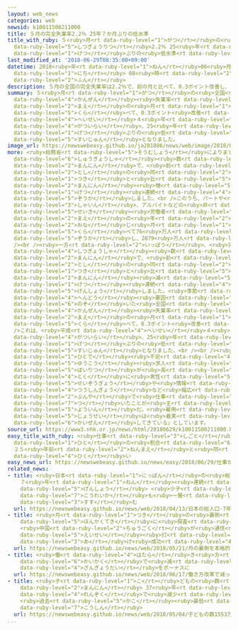 ```yaml
---
layout: web_news
categories: web
newsid: k10011500211000
title: ５月の完全失業率2.2％ 25年７か月ぶりの低水準
title_with_ruby: ５<ruby>月<rt data-ruby-level="1">がつ</rt></ruby>の<ruby>完全<rt data-ruby-level="4">かんぜん</rt></ruby><ruby>失業率<rt
  data-ruby-level="5">しつぎょうりつ</rt></ruby>2.2％ 25<ruby>年<rt data-ruby-level="1">ねん</rt></ruby>７か<ruby>月<rt
  data-ruby-level="1">げつ</rt></ruby>ぶりの<ruby>低水準<rt data-ruby-level="5">ていすいじゅん</rt></ruby>
last_modified_at: '2018-06-29T08:35:00+09:00'
datetime: 2018<ruby>年<rt data-ruby-level="1">ねん</rt></ruby>06<ruby>月<rt data-ruby-level="1">がつ</rt></ruby>29<ruby>日<rt
  data-ruby-level="1">にち</rt></ruby> 08<ruby>時<rt data-ruby-level="2">じ</rt></ruby>35<ruby>分<rt
  data-ruby-level="2">ふん</rt></ruby>
description: ５月の全国の完全失業率は2.2％で、前の月と比べて、0.3ポイント改善し、平成４年10月以来、25年７か月ぶりの低い水準となりました。
summary: ５<ruby>月<rt data-ruby-level="1">がつ</rt></ruby>の<ruby>全国<rt data-ruby-level="3">ぜんこく</rt></ruby>の<ruby>完全<rt
  data-ruby-level="4">かんぜん</rt></ruby><ruby>失業率<rt data-ruby-level="5">しつぎょうりつ</rt></ruby>は2.2％で、<ruby>前<rt
  data-ruby-level="2">まえ</rt></ruby>の<ruby>月<rt data-ruby-level="1">つき</rt></ruby>と<ruby>比<rt
  data-ruby-level="5">くら</rt></ruby>べて、0.3ポイント<ruby>改善<rt data-ruby-level="6">かいぜん</rt></ruby>し、<ruby>平成<rt
  data-ruby-level="4">へいせい</rt></ruby>４<ruby>年<rt data-ruby-level="1">ねん</rt></ruby>10<ruby>月以来<rt
  data-ruby-level="4">がついらい</rt></ruby>、25<ruby>年<rt data-ruby-level="1">ねん</rt></ruby>７か<ruby>月<rt
  data-ruby-level="1">げつ</rt></ruby>ぶりの<ruby>低<rt data-ruby-level="4">ひく</rt></ruby>い<ruby>水準<rt
  data-ruby-level="5">すいじゅん</rt></ruby>となりました。
image_url: https://newswebeasy.github.io/ja201806/news/web/image/2018/06/29/K10011500211_1806290902_1806290906_01_02.jpg
more: <ruby>総務省<rt data-ruby-level="5">そうむしょう</rt></ruby>によりますと、<ruby>先月<rt data-ruby-level="1">せんげつ</rt></ruby>の<ruby>就業者<rt
  data-ruby-level="6">しゅうぎょうしゃ</rt></ruby><ruby>数<rt data-ruby-level="2">すう</rt></ruby>は6698<ruby>万人<rt
  data-ruby-level="2">まんにん</rt></ruby>で、<ruby>前<rt data-ruby-level="2">まえ</rt></ruby>の<ruby>年<rt
  data-ruby-level="2">とし</rt></ruby>の<ruby>同<rt data-ruby-level="2">おな</rt></ruby>じ<ruby>月<rt
  data-ruby-level="1">つき</rt></ruby>と<ruby>比<rt data-ruby-level="5">くら</rt></ruby>べて151<ruby>万人<rt
  data-ruby-level="2">まんにん</rt></ruby><ruby>増<rt data-ruby-level="5">ふ</rt></ruby>え、65か<ruby>月<rt
  data-ruby-level="1">げつ</rt></ruby><ruby>連続<rt data-ruby-level="4">れんぞく</rt></ruby>で<ruby>増加<rt
  data-ruby-level="5">ぞうか</rt></ruby>しました。<br />このうち、パートや<ruby>派遣<rt data-ruby-level="7">はけん</rt></ruby><ruby>社員<rt
  data-ruby-level="3">しゃいん</rt></ruby>、アルバイトなどの<ruby>非<rt data-ruby-level="5">ひ</rt></ruby><ruby>正規<rt
  data-ruby-level="5">せいき</rt></ruby><ruby>労働者<rt data-ruby-level="4">ろうどうしゃ</rt></ruby>は、<ruby>前<rt
  data-ruby-level="2">まえ</rt></ruby>の<ruby>年<rt data-ruby-level="2">とし</rt></ruby>の<ruby>同<rt
  data-ruby-level="2">おな</rt></ruby>じ<ruby>月<rt data-ruby-level="1">つき</rt></ruby>と<ruby>比<rt
  data-ruby-level="5">くら</rt></ruby>べて76<ruby>万人<rt data-ruby-level="2">まんにん</rt></ruby><ruby>増加<rt
  data-ruby-level="5">ぞうか</rt></ruby>し、2079<ruby>万人<rt data-ruby-level="2">まんにん</rt></ruby>でした。<br
  /><br /><ruby>一方<rt data-ruby-level="2">いっぽう</rt></ruby>、<ruby>完全<rt data-ruby-level="4">かんぜん</rt></ruby><ruby>失業者<rt
  data-ruby-level="4">しつぎょうしゃ</rt></ruby><ruby>数<rt data-ruby-level="2">すう</rt></ruby>は158<ruby>万人<rt
  data-ruby-level="2">まんにん</rt></ruby>で、<ruby>前<rt data-ruby-level="2">まえ</rt></ruby>の<ruby>年<rt
  data-ruby-level="2">とし</rt></ruby>の<ruby>同<rt data-ruby-level="2">おな</rt></ruby>じ<ruby>月<rt
  data-ruby-level="1">つき</rt></ruby>と<ruby>比<rt data-ruby-level="5">くら</rt></ruby>べて52<ruby>万人<rt
  data-ruby-level="2">まんにん</rt></ruby><ruby>減<rt data-ruby-level="5">へ</rt></ruby>り、96か<ruby>月<rt
  data-ruby-level="1">げつ</rt></ruby><ruby>連続<rt data-ruby-level="4">れんぞく</rt></ruby>で<ruby>減少<rt
  data-ruby-level="5">げんしょう</rt></ruby>しました。<ruby>季節<rt data-ruby-level="4">きせつ</rt></ruby>による<ruby>変動<rt
  data-ruby-level="4">へんどう</rt></ruby><ruby>要因<rt data-ruby-level="5">よういん</rt></ruby>を<ruby>除<rt
  data-ruby-level="6">のぞ</rt></ruby>いた<ruby>全国<rt data-ruby-level="3">ぜんこく</rt></ruby>の<ruby>完全<rt
  data-ruby-level="4">かんぜん</rt></ruby><ruby>失業率<rt data-ruby-level="5">しつぎょうりつ</rt></ruby>は2.2％で、<ruby>前<rt
  data-ruby-level="2">まえ</rt></ruby>の<ruby>月<rt data-ruby-level="1">つき</rt></ruby>と<ruby>比<rt
  data-ruby-level="5">くら</rt></ruby>べて、0.3ポイント<ruby>改善<rt data-ruby-level="6">かいぜん</rt></ruby>しました。<br
  />これは、<ruby>平成<rt data-ruby-level="4">へいせい</rt></ruby>４<ruby>年<rt data-ruby-level="1">ねん</rt></ruby>10<ruby>月以来<rt
  data-ruby-level="4">がついらい</rt></ruby>、25<ruby>年<rt data-ruby-level="1">ねん</rt></ruby>７か<ruby>月<rt
  data-ruby-level="1">げつ</rt></ruby>ぶりの<ruby>低<rt data-ruby-level="4">ひく</rt></ruby>い<ruby>水準<rt
  data-ruby-level="5">すいじゅん</rt></ruby>となりました。<br /><br /><ruby>総務省<rt data-ruby-level="5">そうむしょう</rt></ruby>は、「<ruby>人手<rt
  data-ruby-level="1">ひとで</rt></ruby><ruby>不足<rt data-ruby-level="4">ぶそく</rt></ruby>により<ruby>有効<rt
  data-ruby-level="5">ゆうこう</rt></ruby><ruby>求人<rt data-ruby-level="4">きゅうじん</rt></ruby><ruby>倍率<rt
  data-ruby-level="5">ばいりつ</rt></ruby>が<ruby>高<rt data-ruby-level="2">たか</rt></ruby>くなっていて<ruby>特<rt
  data-ruby-level="4">とく</rt></ruby>に<ruby>男性<rt data-ruby-level="5">だんせい</rt></ruby>が、<ruby>製造業<rt
  data-ruby-level="5">せいぞうぎょう</rt></ruby>や<ruby>情報<rt data-ruby-level="5">じょうほう</rt></ruby><ruby>通信業<rt
  data-ruby-level="4">つうしんぎょう</rt></ruby>など<ruby>幅広<rt data-ruby-level="7">はばひろ</rt></ruby>い<ruby>分野<rt
  data-ruby-level="2">ぶんや</rt></ruby>で<ruby>仕事<rt data-ruby-level="3">しごと</rt></ruby>に<ruby>就<rt
  data-ruby-level="7">つ</rt></ruby>いたことが<ruby>主<rt data-ruby-level="3">おも</rt></ruby>な<ruby>要因<rt
  data-ruby-level="5">よういん</rt></ruby>だ。<ruby>雇用<rt data-ruby-level="7">こよう</rt></ruby><ruby>情勢<rt
  data-ruby-level="5">じょうせい</rt></ruby>は<ruby>着実<rt data-ruby-level="3">ちゃくじつ</rt></ruby>に<ruby>改善<rt
  data-ruby-level="6">かいぜん</rt></ruby>してきている」としています。
source_url: https://www3.nhk.or.jp/news/html/20180629/k10011500211000.html
easy_title_with_ruby: <ruby>仕事<rt data-ruby-level="3">しごと</rt></ruby>がない<ruby>人<rt
  data-ruby-level="1">ひと</rt></ruby>の<ruby>割合<rt data-ruby-level="6">わりあい</rt></ruby>は２．２％
  ２５<ruby>年前<rt data-ruby-level="2">ねんまえ</rt></ruby>と<ruby>同<rt data-ruby-level="2">おな</rt></ruby>じぐらい<ruby>低<rt
  data-ruby-level="4">ひく</rt></ruby>い
easy_news_url: https://newswebeasy.github.io/news/easy/2018/06/29/仕事がない人の割合は22-25年前と同じぐらい低い
related_news:
- title: <ruby>日本<rt data-ruby-level="1">にっぽん</rt></ruby>の<ruby>総人口<rt data-ruby-level="5">そうじんこう</rt></ruby>
    ７<ruby>年<rt data-ruby-level="1">ねん</rt></ruby><ruby>連続<rt data-ruby-level="4">れんぞく</rt></ruby><ruby>減少<rt
    data-ruby-level="5">げんしょう</rt></ruby> <ruby>少子<rt data-ruby-level="2">しょうし</rt></ruby><ruby>高齢化<rt
    data-ruby-level="7">こうれいか</rt></ruby>も<ruby>一層<rt data-ruby-level="6">いっそう</rt></ruby><ruby>進<rt
    data-ruby-level="3">すす</rt></ruby>む
  url: https://newswebeasy.github.io/news/web/2018/04/13/日本の総人口-7年連続減少-少子高齢化も一層進む
- title: <ruby>月<rt data-ruby-level="1">つき</rt></ruby>の<ruby>裏側<rt data-ruby-level="6">うらがわ</rt></ruby>を<ruby>本格的<rt
    data-ruby-level="5">ほんかくてき</rt></ruby>に<ruby>探査<rt data-ruby-level="6">たんさ</rt></ruby>へ
    <ruby>中国<rt data-ruby-level="2">ちゅうごく</rt></ruby>が<ruby>通信<rt data-ruby-level="4">つうしん</rt></ruby><ruby>衛星<rt
    data-ruby-level="5">えいせい</rt></ruby><ruby>打<rt data-ruby-level="3">う</rt></ruby>ち<ruby>上<rt
    data-ruby-level="3">あ</rt></ruby>げ<ruby>成功<rt data-ruby-level="4">せいこう</rt></ruby>
  url: https://newswebeasy.github.io/news/web/2018/05/21/月の裏側を本格的に探査へ-中国が通信衛星打ち上げ成功
- title: <ruby>働<rt data-ruby-level="4">はたら</rt></ruby>き<ruby>方<rt data-ruby-level="4">かた</rt></ruby><ruby>改革<rt
    data-ruby-level="6">かいかく</rt></ruby>で<ruby>減<rt data-ruby-level="5">へ</rt></ruby>った<ruby>残業代<rt
    data-ruby-level="4">ざんぎょうだい</rt></ruby>をボーナスに
  url: https://newswebeasy.github.io/news/web/2018/06/17/働き方改革で減った残業代をボーナスに
- title: <ruby>子<rt data-ruby-level="1">こ</rt></ruby>どもの<ruby>数<rt data-ruby-level="2">すう</rt></ruby>1553<ruby>万人<rt
    data-ruby-level="2">まんにん</rt></ruby> 37<ruby>年<rt data-ruby-level="1">ねん</rt></ruby><ruby>連続<rt
    data-ruby-level="4">れんぞく</rt></ruby>で<ruby>減少<rt data-ruby-level="5">げんしょう</rt></ruby>
    <ruby>過去<rt data-ruby-level="5">かこ</rt></ruby><ruby>最低<rt data-ruby-level="4">さいてい</rt></ruby>を<ruby>更新<rt
    data-ruby-level="7">こうしん</rt></ruby>
  url: https://newswebeasy.github.io/news/web/2018/05/04/子どもの数1553万人-37年連続で減少-過去最低を更新
...
```

